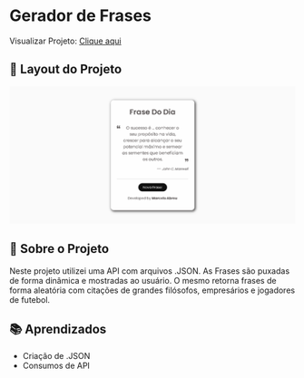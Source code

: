 # Gerador de Frases

Visualizar Projeto: [Clique aqui](https://Marcelo-Abreeu.github.io/Random-Quote/)
<br>

## 👀 Layout do Projeto
![](preview/Prewien.png)


## 📝 Sobre o Projeto

Neste projeto utilizei uma API com arquivos .JSON. 
As Frases são puxadas de forma dinâmica e mostradas ao usuário.
O mesmo retorna frases de forma aleatória com citações de grandes filósofos, empresários e jogadores de futebol.
<br>

## 📚 Aprendizados 
- Criação de .JSON
- Consumos de API



